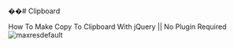 ��#   C l i p b o a r d 

How To Make Copy To Clipboard With jQuery || No Plugin Required
 
 ![maxresdefault](https://github.com/anuj-as/Clipboard/assets/103725140/5eae9ca5-d426-45d7-b575-fe8e37ef9f6b)
